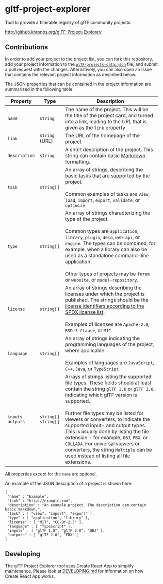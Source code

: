 # gltf-project-explorer

Tool to provide a filterable registry of glTF community projects.

http://github.khronos.org/glTF-Project-Explorer/


## Contributions

In order to add your project to the project list, you can fork this 
repository, add your project information to the
[`glTF-projects-data.json`](public/data/glTF-projects-data.json) file,
and submit a pull request with the changes. Alternatively, you can 
also open an issue that contains the relevant project information
as described below.
 
The JSON properties that can be contained in the project information 
are summarized in the following table:

| Property | Type | Description |
|------|--------|-------------|
| `name` | `string` | The name of the project. This will be the title of the project card, and turned into a link, leading to the URL that is given as the `link` property |
| `link` | `string` (URL) | The URL of the homepage of the project.  |
 | `description` | `string` | A short description of the project. This string can contain basic [Markdown](https://en.wikipedia.org/wiki/Markdown) formatting. |
| `task` | `string[]` | An array of strings, describing the basic tasks that are supported by the project. <br> <br> Common examples of tasks are `view`, `load`, `import`, `export`, `validate`, or `optimize` |
| `type` | `string[]` | An array of strings characterizing the type of the project. <br> <br> Common types are `application`, `library`, `plugin`, `demo`, `web-api`, or `engine`. The types can be combined, for example, when a library can also be used as a standalone command-line application. <br> <br> Other types of projects may be `forum` or `website`, or `model-repository`. |
| `license` | `string[]` | An array of strings describing the licenses under which the project is published. The strings should be the [license identifiers according to the SPDX license list](https://spdx.org/licenses/).<br> <br> Examples of licenses are `Apache-2.0`, `BSD-3-Clause`, or `MIT`. |
| `language` | `string[]` | An array of strings indicating the programming languages of the project, where applicable. <br> <br> Examples of languages are `JavaScript`, `C++`, `Java`, or `TypeScript` |
| `inputs`<br>`outputs` | `string[]`<br>`string[]`  | Arrays of strings listing the supported file types. These fields should at least contain the string `glTF 1.0` or `glTF 2.0`, indicating which glTF version is supported.<br> <br> Further file types may be listed for viewers or converters, to indicate the supported input- and output types. This is usually done by listing the file extension - for example, `OBJ`, `FBX`, or `COLLADA`. For universal viewers or converters, the string `Multiple` can be used instead of listing all file extensions. 

All properties except for the `name` are optional. 

An example of the JSON description of a project is shown here:
 ```
 {
  "name" : "Example",
  "link" : "http://example.com",
  "description" : "An example project. The description can contain basic markdown.",
  "task" : [ "view", "import", "export" ],
  "type" : [ "application", "library" ],
  "license" : [ "MIT", "CC-BY-2.5" ],
  "language" : [ "TypeScript" ],
  "inputs" : [ "glTF 1.0", "glTF 2.0", "OBJ" ],
  "outputs" : [ "glTF 2.0", "FBX" ]
}
```




## Developing

The glTF Project Explorer tool uses Create React App to simplify maintenance.
Please look at [DEVELOPING.md](DEVELOPING.md) for information on how Create
React App works.
